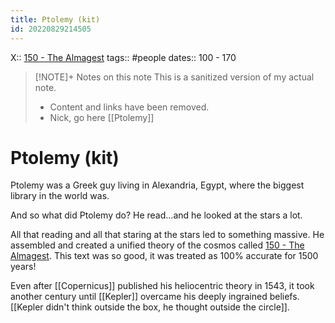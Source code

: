 ```yaml
---
title: Ptolemy (kit)
id: 20220829214505
---
```

X:: [150 - The Almagest]([[20220829225600]])
tags:: #people
dates:: 100 - 170

> [!NOTE]+ Notes on this note
> This is a sanitized version of my actual note. 
> - Content and links have been removed.
> - Nick, go here [[Ptolemy]]

# Ptolemy (kit)
Ptolemy was a Greek guy living in Alexandria, Egypt, where the biggest library in the world was. 

And so what did Ptolemy do? He read...and he looked at the stars a lot. 

All that reading and all that staring at the stars led to something massive. He assembled and created a unified theory of the cosmos called [150 - The Almagest]([[20220829225600]]). This text was so good, it was treated as 100% accurate for 1500 years!  

Even after [[Copernicus]] published his heliocentric theory in 1543, it took another century until [[Kepler]] overcame his deeply ingrained beliefs. [[Kepler didn't think outside the box, he thought outside the circle]].
